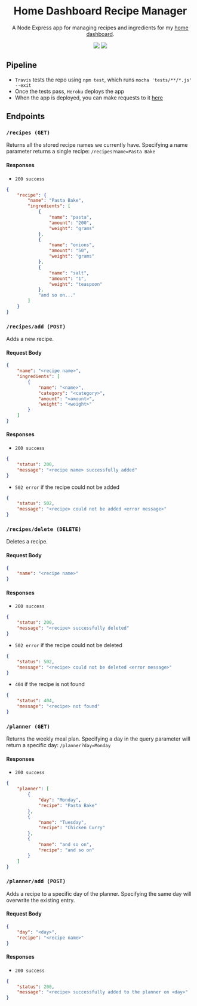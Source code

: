 

<h1 align="center">Home Dashboard Recipe Manager </h1>
<p align="center">
	A Node Express app for managing recipes and ingredients for my <a href="https://github.com/iamtomhewitt/home-dashboard">home dashboard</a>.
</p>
<p align="center">
	<img src="https://travis-ci.org/iamtomhewitt/home-dashboard-recipe-manager.svg"/>
	<img src="https://heroku-badge.herokuapp.com/?app=home-dashboard-recipe-manager&style=round&svg=1"/>
</p>

## Pipeline
* `Travis` tests the repo using `npm test`, which runs `mocha 'tests/**/*.js' --exit`
* Once the tests pass, `Heroku` deploys the app
* When the app is deployed, you can make requests to it [here](https://home-dashboard-recipe-manager.herokuapp.com/)

## Endpoints

### `/recipes (GET)`
Returns all the stored recipe names we currently have. Specifying a name parameter returns a single recipe: `/recipes?name=Pasta Bake`
#### Responses
* `200 success`
```json
{
    "recipe": {
        "name": "Pasta Bake",
        "ingredients": [
            {
                "name": "pasta",
                "amount": "200",
                "weight": "grams"
            },
            {
                "name": "onions",
                "amount": "50",
                "weight": "grams"
            },
            {
                "name": "salt",
                "amount": "1",
                "weight": "teaspoon"
            },
            "and so on..."
        ]
    }
}
```

### `/recipes/add (POST)`
Adds a new recipe.
#### Request Body
```json
{
    "name": "<recipe name>",
    "ingredients": [
        {
            "name": "<name>",
            "category": "<category>",
            "amount": "<amount>",
            "weight": "<weight>"
        }
    ]
}
```
#### Responses
* `200 success`
```json
{
    "status": 200,
    "message": "<recipe name> successfully added"
}
```

* `502 error` if the recipe could not be added
```json
{
    "status": 502,
    "message": "<recipe> could not be added <error message>"
}
```

### `/recipes/delete (DELETE)`
Deletes a recipe.
#### Request Body
```json
{
    "name": "<recipe name>"
}
```
#### Responses
* `200 success`
```json
{
    "status": 200,
    "message": "<recipe> successfully deleted"
}
```
* `502 error` if the recipe could not be deleted
```json
{
    "status": 502,
    "message": "<recipe> could not be deleted <error message>"
}
```
* `404` if the recipe is not found
```json
{
    "status": 404,
    "message": "<recipe> not found"
}
```

### `/planner (GET)`
Returns the weekly meal plan. Specifying a day in the query parameter will return a specific day: `/planner?day=Monday`

#### Responses
* `200 success`
```json
{
    "planner": [
        {
            "day": "Monday",
            "recipe": "Pasta Bake"
        },
        {
            "name": "Tuesday",
            "recipe": "Chicken Curry"
        },
        {
            "name": "and so on",
            "recipe": "and so on"
        }
    ]
}
```

### `/planner/add (POST)`
Adds a recipe to a specific day of the planner. Specifying the same day will overwrite the existing entry.
#### Request Body
```json
{
    "day": "<day>",
    "recipe": "<recipe name>"
}
```
#### Responses
* `200 success`
```json
{
    "status": 200,
    "message": "<recipe> successfully added to the planner on <day>"
}
```